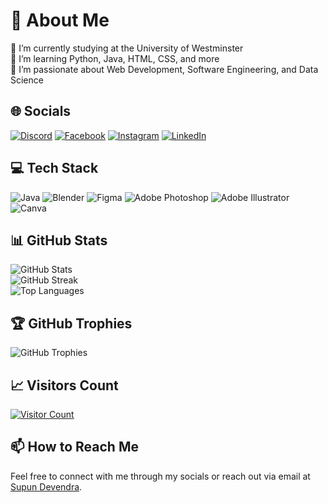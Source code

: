 # 💫 About Me
🔭 I’m currently studying at the University of Westminster  
🌱 I’m learning Python, Java, HTML, CSS, and more  
🚀 I’m passionate about Web Development, Software Engineering, and Data Science

## 🌐 Socials
[![Discord](https://img.shields.io/badge/Discord-%237289DA.svg?logo=discord&logoColor=white)](https://discord.gg/Deva2598) [![Facebook](https://img.shields.io/badge/Facebook-%231877F2.svg?logo=Facebook&logoColor=white)](https://facebook.com/yourprofile) [![Instagram](https://img.shields.io/badge/Instagram-%23E4405F.svg?logo=Instagram&logoColor=white)](https://instagram.com/yourprofile) [![LinkedIn](https://img.shields.io/badge/LinkedIn-%230077B5.svg?logo=linkedin&logoColor=white)](https://linkedin.com/in/yourprofile)

## 💻 Tech Stack
![Java](https://img.shields.io/badge/java-%23ED8B00.svg?style=for-the-badge&logo=openjdk&logoColor=white) ![Blender](https://img.shields.io/badge/blender-%23F5792A.svg?style=for-the-badge&logo=blender&logoColor=white) ![Figma](https://img.shields.io/badge/figma-%23F24E1E.svg?style=for-the-badge&logo=figma&logoColor=white) ![Adobe Photoshop](https://img.shields.io/badge/adobe%20photoshop-%2331A8FF.svg?style=for-the-badge&logo=adobe%20photoshop&logoColor=white) ![Adobe Illustrator](https://img.shields.io/badge/adobe%20illustrator-%23FF9A00.svg?style=for-the-badge&logo=adobe%20illustrator&logoColor=white) ![Canva](https://img.shields.io/badge/Canva-%2300C4CC.svg?style=for-the-badge&logo=Canva&logoColor=white)

## 📊 GitHub Stats
![GitHub Stats](https://github-readme-stats.vercel.app/api?username=supunvirajdevendra&theme=radical&hide_border=false&include_all_commits=false&count_private=false)  
![GitHub Streak](https://github-readme-streak-stats.herokuapp.com/?user=supunvirajdevendra&theme=radical&hide_border=false)  
![Top Languages](https://github-readme-stats.vercel.app/api/top-langs/?username=supunvirajdevendra&theme=radical&hide_border=false&include_all_commits=false&count_private=false&layout=compact)

## 🏆 GitHub Trophies
![GitHub Trophies](https://github-profile-trophy.vercel.app/?username=supunvirajdevendra&theme=radical&no-frame=true&no-bg=true&margin-w=4)

## 📈 Visitors Count
[![Visitor Count](https://visitcount.itsvg.in/api?id=supunvirajdevendra&icon=7&color=1)](https://visitcount.itsvg.in)

## 📫 How to Reach Me
Feel free to connect with me through my socials or reach out via email at [Supun Devendra](mailto:supundevendra1207@gmail.com).
